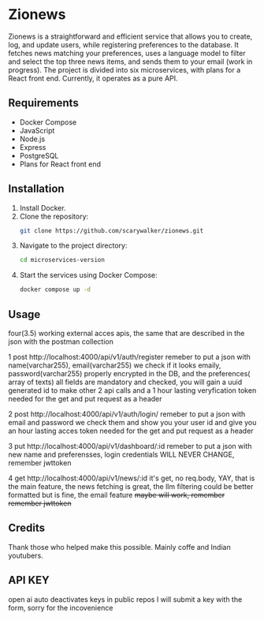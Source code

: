# Zionews

Zionews is a straightforward and efficient service that allows you to create, log, and update users, while registering preferences to the database. It fetches news matching your preferences, uses a language model to filter and select the top three news items, and sends them to your email (work in progress). The project is divided into six microservices, with plans for a React front end. Currently, it operates as a pure API.

## Requirements

- Docker Compose
- JavaScript
- Node.js
- Express
- PostgreSQL
- Plans for React front end

## Installation

1. Install Docker.
2. Clone the repository:
   ```sh
   git clone https://github.com/scarywalker/zionews.git
3. Navigate to the project directory:
   ```sh
   cd microservices-version
4. Start the services using Docker Compose:
   ```sh
   docker compose up -d

## Usage

four(3.5) working external acces apis, the same that are described in the json with the postman collection

1 post http://localhost:4000/api/v1/auth/register remeber to put a json with name(varchar255), email(varchar255) we check if it looks emaily, password(varchar255) properly encrypted in the DB, and the preferences( array of texts) all fields are mandatory and checked, you will gain a uuid generated id to make other 2 api calls and a 1 hour lasting veryfication token needed for the get and put request as a header

2 post http://localhost:4000/api/v1/auth/login/ remeber to put a json with email and password we check them and show you your user id and give you an hour lasting acces token needed for the get and put request as a header

3 put http://localhost:4000/api/v1/dashboard/:id remeber to put a json with new name and preferensses, login credentials WILL NEVER CHANGE, remember jwttoken

4 get http://localhost:4000/api/v1/news/:id it's get, no req.body, YAY, that is the main feature, the news fetching is great, the llm filtering could be better formatted but is fine, the email feature <del>maybe<del> will work, remember remember jwttoken

## Credits

Thank those who helped make this possible. Mainly coffe and Indian youtubers.

## API KEY

open ai auto deactivates keys in public repos I will submit a key with the form, sorry for the incovenience